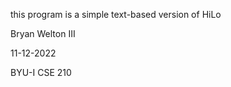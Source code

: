 this program is a simple text-based version of HiLo 

Bryan Welton III

11-12-2022

BYU-I  CSE 210 
